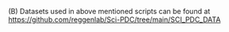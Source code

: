 
(B) Datasets used in above mentioned scripts can be found at <a> <href> https://github.com/reggenlab/Sci-PDC/tree/main/SCI_PDC_DATA </a> </br>
